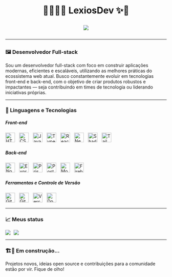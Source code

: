 <h1 align="center">👩🏻‍💻✨ LexiosDev ✨🚀

<p align="center" justify="center">
  <img src="https://readme-typing-svg.demolab.com?font=Roboto+Mono&size=32&pause=900&color=6e7781&center=true&width=800&lines=Fullstack+Developer;Indie+hacker;Code.+Ship.+Repeat.;Building+in+public;Coding+the+future" />
  
---

### 🖼️ Desenvolvedor Full-stack

Sou um desenvolvedor full-stack com foco em construir aplicações modernas, eficientes e escaláveis, utilizando as melhores práticas do ecossistema web atual. Busco constantemente evoluir em tecnologias front-end e back-end, com o objetivo de criar produtos robustos e impactantes — seja contribuindo em times de tecnologia ou liderando iniciativas próprias.

---

### 🤖 Linguagens e Tecnologias

##### Front-end
<img align="left" alt="HTML" title="HTML" width="30px" style="padding-right: 10px;" src="https://cdn.jsdelivr.net/gh/devicons/devicon@latest/icons/html5/html5-original.svg" />
<img align="left" alt="CSS" title="CSS" width="30px" style="padding-right: 10px;" src="https://cdn.jsdelivr.net/gh/devicons/devicon@latest/icons/css3/css3-original.svg" />
<img align="left" alt="JavaScript" title="JavaScript" width="30px" style="padding-right: 10px;" src="https://cdn.jsdelivr.net/gh/devicons/devicon@latest/icons/javascript/javascript-original.svg" />
<img align="left" alt="TypeScript" title="TypeScript" width="30px" style="padding-right: 10px;" src="https://cdn.jsdelivr.net/gh/devicons/devicon@latest/icons/typescript/typescript-original.svg" />
<img align="left" alt="React" title="React" width="30px" style="padding-right: 10px;" src="https://cdn.jsdelivr.net/gh/devicons/devicon@latest/icons/react/react-original.svg" />
<img align="left" alt="Next.js" title="Next.js" width="30px" style="padding-right: 10px;" src="https://cdn.jsdelivr.net/gh/devicons/devicon@latest/icons/nextjs/nextjs-original.svg" />
<img align="left" alt="Shadcn/ui" title="Shadcn/ui" width="30px" style="padding-right: 10px;" src="https://ui.shadcn.com/apple-touch-icon.png" />
<img align="left" alt="Tailwind CSS" title="Tailwind CSS" width="30px" style="padding-right: 10px;" src="https://cdn.jsdelivr.net/gh/devicons/devicon@latest/icons/tailwindcss/tailwindcss-original.svg" />

<br/><br/>

##### Back-end
<img align="left" alt="Node.js" title="Node.js" width="30px" style="padding-right: 10px;" src="https://cdn.jsdelivr.net/gh/devicons/devicon@latest/icons/nodejs/nodejs-original.svg" />
<img align="left" alt="Express.js" title="Express.js" width="30px" style="padding-right: 10px;" src="https://cdn.jsdelivr.net/gh/devicons/devicon@latest/icons/express/express-original.svg" />
<img align="left" alt="Prisma" title="Prisma ORM" width="30px" style="padding-right: 10px;" src="https://cdn.jsdelivr.net/gh/devicons/devicon@latest/icons/prisma/prisma-original.svg"/>
<img align="left" alt="PostgreSQL" title="PostgreSQL" width="30px" style="padding-right: 10px;" src="https://cdn.jsdelivr.net/gh/devicons/devicon@latest/icons/postgresql/postgresql-original.svg" />
<img align="left" alt="MongoDB" title="MongoDB" width="30px" style="padding-right: 10px;" src="https://cdn.jsdelivr.net/gh/devicons/devicon@latest/icons/mongodb/mongodb-original.svg" />
<img align="left" alt="Firebase" title="Firebase" width="30px" style="padding-right: 10px;" src="https://cdn.jsdelivr.net/gh/devicons/devicon@latest/icons/firebase/firebase-original.svg" />

<br/><br/>

##### Ferramentas e Controle de Versão
<img align="left" alt="Git" title="Git" width="30px" style="padding-right: 10px;" src="https://cdn.jsdelivr.net/gh/devicons/devicon@latest/icons/git/git-original.svg" />
<img align="left" alt="GitHub" title="GitHub" width="30px" style="padding-right: 10px;" src="https://cdn.jsdelivr.net/gh/devicons/devicon@latest/icons/github/github-original.svg" />
<img align="left" alt="Vercel" title="Vercel" width="30px" style="padding-right: 10px;" src="https://www.svgrepo.com/show/327408/logo-vercel.svg" />
<img align="left" alt="Docker" title="Docker" width="30px" style="padding-right: 10px;" src="https://cdn.jsdelivr.net/gh/devicons/devicon@latest/icons/docker/docker-original.svg" />

<br/><br/>

---

### 📈 Meus status

<div style="display: flex; gap: 10px;">
  <img src="https://github-readme-stats.vercel.app/api?username=lexiosdev&show_icons=true&theme=radical" />
  <img src="https://github-readme-stats.vercel.app/api/top-langs/?username=lexiosdev&theme=tokyonight&layout=compact&custom_title=Tecnologias&langs_count=9" />
</div>

---

### 🏗️🚧 Em construção...

Projetos novos, ideias open source e contribuições para a comunidade estão por vir. Fique de olho!
